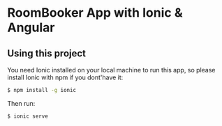 RoomBooker App with Ionic & Angular
=====================

## Using this project

You need Ionic installed on your local machine to run this app, so please install Ionic with npm if you dont'have it:

```bash
$ npm install -g ionic
```

Then run: 

```bash
$ ionic serve
```

